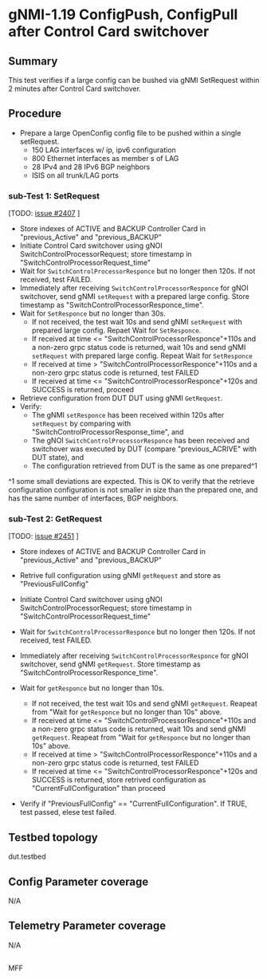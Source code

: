 # gNMI-1.19 ConfigPush, ConfigPull after Control Card switchover

## Summary
This test verifies if a large config can be bushed via gNMI SetRequest within 2 minutes after Control Card switchover. 

## Procedure

* Prepare a large OpenConfig config file to be pushed within a single setRequest.
  * 150 LAG interfaces w/ ip, ipv6 configuration
  * 800 Ethernet interfaces as member s of LAG
  * 28 IPv4 and 28 IPv6 BGP neighbors
  * ISIS on all trunk/LAG ports

### sub-Test 1: SetRequest
[TODO: [issue #2407](https://github.com/openconfig/featureprofiles/issues/2407) ]
* Store indexes of ACTIVE and BACKUP Controller Card in "previous_Active" and "previous_BACKUP"
* Initiate Control Card switchover using gNOI SwitchControlProcessorRequest; store timestamp in "SwitchControlProcessorRequest_time"
* Wait for `SwitchControlProcessorResponce` but no longer then 120s. If not received, test FAILED.
* Immediately after receiving `SwitchControlProcessorResponce` for  gNOI switchover, send gNMI `setRequest` with a prepared large config. Store timestamp as "SwitchControlProcessorResponce_time".
* Wait for `SetResponce` but no longer than 30s.
  * If not received, the test  wait 10s and send gNMI `setRequest` with prepared large config. Repaet Wait for `SetResponce`.
  * If received at time <= "SwitchControlProcessorResponce"+110s and a non-zero grpc status code is returned, wait 10s and send gNMI `setRequest` with prepared large config. Repeat Wait for `SetResponce`
  * If received at time > "SwitchControlProcessorResponce"+110s and a non-zero grpc status code is returned, test FAILED
  * If received at time <= "SwitchControlProcessorResponce"+120s and SUCCESS is returned, proceed
* Retrieve configuration from DUT DUT using gNMI `GetRequest`.
* Verify:
  * The gNMI `setResponce` has been received within 120s after `setRequest` by comparing with "SwitchControlProcessorResponse_time", and 
  * The gNOI `SwitchControlProcessorResponce` has been received and switchover was executed by DUT (compare "previous_ACRIVE" with DUT state), and
  * The configuration retrieved from DUT is the same as one prepared^1

^1 some small deviations are expected. This is OK to verify that the retrieve configuration configuration is not smaller in size than the prepared one, and has the same number of interfaces, BGP neighbors.

### sub-Test 2: GetRequest
[TODO: [issue #2451](https://github.com/openconfig/featureprofiles/issues/2451) ]
* Store indexes of ACTIVE and BACKUP Controller Card in "previous_Active" and "previous_BACKUP"
* Retrive full configuration using gNMI `getRequest` and store as "PreviousFullConfig"
* Initiate Control Card switchover using gNOI SwitchControlProcessorRequest; store timestamp in "SwitchControlProcessorRequest_time"
* Wait for `SwitchControlProcessorResponce` but no longer then 120s. If not received, test FAILED.
* Immediately after receiving `SwitchControlProcessorResponce` for  gNOI switchover, send gNMI `getRequest`. Store timestamp as "SwitchControlProcessorResponce_time".
* Wait for `getResponce` but no longer than 10s.
  * If not received, the test  wait 10s and send gNMI `getRequest`. Reapeat from "Wait for `getResponce` but no longer than 10s" above.
  * If received at time <= "SwitchControlProcessorResponce"+110s and a non-zero grpc status code is returned, wait 10s and send gNMI `getRequest`. Reapeat from "Wait for `getResponce` but no longer than 10s" above.
  * If received at time > "SwitchControlProcessorResponce"+110s and a non-zero grpc status code is returned, test FAILED
  * If received at time <= "SwitchControlProcessorResponce"+120s and SUCCESS is returned, store retrived configuration as "CurrentFullConfiguration" than proceed

* Verify if "PreviousFullConfig" == "CurrentFullConfiguration". If TRUE, test passed, elese test failed.

## Testbed topology
dut.testbed

## Config Parameter coverage
N/A

## Telemetry Parameter coverage
N/A

##
MFF
